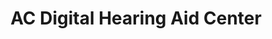 ---
title: "AC Digital Hearing Aid Center"
url: /wayne/ac-digital-hearing-aid-center/
shop: hearing aids
---